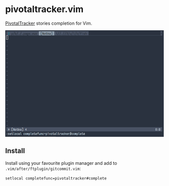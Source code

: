 # pivotaltracker.vim

[PivotalTracker][pt] stories completion for Vim.

![Visualisation](screencast.gif)

## Install

Install using your favourite plugin manager and add to
`.vim/after/ftplugin/gitcommit.vim`:

```viml
setlocal completefunc=pivotaltracker#complete
```

[pt]: https://pivotaltracker.com "PivotalTracker"
